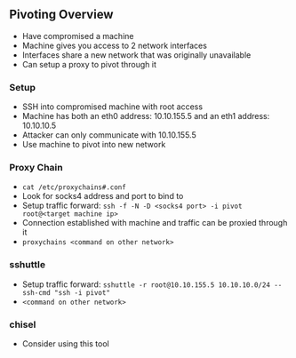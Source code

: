 ##  Pivoting Overview
- Have compromised a machine
- Machine gives you access to 2 network interfaces
- Interfaces share a new network that was originally unavailable
- Can setup a proxy to pivot through it

### Setup
- SSH into compromised machine with root access
- Machine has both an eth0 address: 10.10.155.5 and an eth1 address: 10.10.10.5
- Attacker can only communicate with 10.10.155.5
- Use machine to pivot into new network

### Proxy Chain
- `cat /etc/proxychains#.conf`
- Look for socks4 address and port to bind to
- Setup traffic forward: `ssh -f -N -D <socks4 port> -i pivot root@<target machine ip>`
- Connection established with machine and traffic can be proxied through it
- `proxychains <command on other network>`

### sshuttle
- Setup traffic forward: `sshuttle -r root@10.10.155.5 10.10.10.0/24 --ssh-cmd "ssh -i pivot"`
- `<command on other network>`

### chisel
- Consider using this tool
